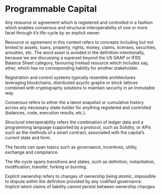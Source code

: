 # Programmable Capital
Any resource or agreement which is registered and controlled in a fashion which enables consensus and structural interoperability of one or more facet through it’s life-cycle by an explicit owner.

Resource or agreement in this context refers to concepts including but not limited to assets, loans, property, rights, money, claims, licenses, securities, annuities, etc. The word asset is avoided in the definition intentionally, because we are discussing a superset beyond the US GAAP or IFRS Balance Sheet category, favouring instead resource which includes say, ether, which has no corresponding liability for another stakeholder.

Registration and control systems typically resemble architectures leveraging blockchains, distributed acyclic graphs or block lattices combined with cryptography solutions to maintain security in an immutable way.

Consensus refers to either the a latest snapshot or cumulative history across any necessary stake holder for anything registered and controlled (balances, code, execution results, etc.).

Structural interoperability refers the combination of ledger data and a programming language supported by a protocol, such as Solidity, or APIs such as the methods of a smart contract, associated with the capital’s current state and form.

The facets can span topics such as governance, incentives, utility, exchange and compliance.

The life-cycle spans transitions and states, such as definition, instantiation, modification, transfer, forking or burning.

Explicit ownership refers to changes of ownership being atomic, impossible to dispute within the definition provided by any codified governance. Implicit latent claims of liability cannot persist between ownership changes.
